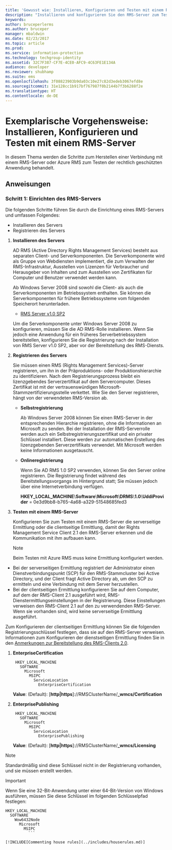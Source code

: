 ```yaml
---
title: 'Gewusst wie: Installieren, Konfigurieren und Testen mit einem RMS-Server | Azure RMS'
description: "Installieren und konfigurieren Sie den RMS-Server zum Testen der rechtlich geschützten Anwendung."
keywords: 
author: bruceperlerms
ms.author: bruceper
manager: mbaldwin
ms.date: 02/23/2017
ms.topic: article
ms.prod: 
ms.service: information-protection
ms.technology: techgroup-identity
ms.assetid: 32C7F387-CF7E-4CE0-AFC9-4C63FE1E134A
audience: developer
ms.reviewer: shubhamp
ms.suite: ems
ms.openlocfilehash: 3f08823903b9da03c10e27c82d3edeb3067efd8e
ms.sourcegitcommit: 31e128cc1b917bf767987f0b2144b7f3b6288f2e
ms.translationtype: HT
ms.contentlocale: de-DE
---
```

# <a name="how-to-install-configure-and-test-with-an-rms-server"></a>Exemplarische Vorgehensweise: Installieren, Konfigurieren und Testen mit einem RMS-Server

In diesem Thema werden die Schritte zum Herstellen einer Verbindung mit einem RMS-Server oder Azure RMS zum Testen der rechtlich geschützten Anwendung behandelt.
 
## <a name="instructions"></a>Anweisungen

### <a name="step-1-setup-your-rms-server"></a>Schritt 1: Einrichten des RMS-Servers

Die folgenden Schritte führen Sie durch die Einrichtung eines RMS-Servers und umfassen Folgendes:

-   Installieren des Servers
-   Registrieren des Servers

1.  **Installieren des Servers**

    AD RMS (Active Directory Rights Management Services) besteht aus separaten Client- und Serverkomponenten. Die Serverkomponente wird als Gruppe von Webdiensten implementiert, die zum Verwalten der RMS-Infrastruktur, Ausstellen von Lizenzen für Verbraucher und Herausgeber von Inhalten und zum Ausstellen von Zertifikaten für Computer und Benutzer verwendet werden kann.

    Ab Windows Server 2008 sind sowohl die Client- als auch die Serverkomponenten im Betriebssystem enthalten. Sie können die Serverkomponenten für frühere Betriebssysteme vom folgenden Speicherort herunterladen.

    -   [RMS Server v1.0 SP2](http://go.microsoft.com/fwlink/p/?linkid=73722)

    Um die Serverkomponente unter Windows Server 2008 zu konfigurieren, müssen Sie die AD RMS-Rolle installieren. Wenn Sie jedoch eine Anwendung für ein früheres Serverbetriebssystem bereitstellen, konfigurieren Sie die Registrierung nach der Installation von RMS Server v1.0 SP2, aber vor der Bereitstellung des RMS-Diensts.

2.  **Registrieren des Servers**

    Sie müssen einen RMS (Rights Management Services)-Server registrieren, um ihn in der Präproduktions- oder Produktionshierarchie zu identifizieren. Nach dem Registrierungsprozess bleibt ein lizenzgebendes Serverzertifikat auf dem Servercomputer. Dieses Zertifikat ist mit der vertrauenswürdigen Microsoft-Stammzertifizierungsstelle verkettet. Wie Sie den Server registrieren, hängt von der verwendeten RMS-Version ab.

    -   **Selbstregistrierung**

        Ab Windows Server 2008 können Sie einen RMS-Server in der entsprechenden Hierarchie registrieren, ohne die Informationen an Microsoft zu senden. Bei der Installation der RMS-Serverrolle werden auch ein Selbstregistrierungszertifikat und ein privater Schlüssel installiert. Diese werden zur automatischen Erstellung des lizenzgebenden Serverzertifikats verwendet. Mit Microsoft werden keine Informationen ausgetauscht.

    -   **Onlineregistrierung**

        Wenn Sie AD RMS 1.0 SP2 verwenden, können Sie den Server online registrieren. Die Registrierung findet während des Bereitstellungsvorgangs im Hintergrund statt; Sie müssen jedoch über eine Internetverbindung verfügen.

        **HKEY\_LOCAL\_MACHINE**\\**Software**\\**Microsoft**\\**DRMS**\\**1.0**\\**UddiProvider** = 0e3d9bb8-b765-4a68-a329-51548685fed3

3. **Testen mit einem RMS-Server**

    Konfigurieren Sie zum Testen mit einem RMS-Server die serverseitige Ermittlung oder die clientseitige Ermittlung, damit der Rights Management Service Client 2.1 den RMS-Server erkennen und die Kommunikation mit ihm aufbauen kann.

    > [!Note]
    > Beim Testen mit Azure RMS muss keine Ermittlung konfiguriert werden.

  - Bei der serverseitigen Ermittlung registriert der Administrator einen Dienstverbindungspunkt (SCP) für den RMS-Stammcluster bei Active Directory, und der Client fragt Active Directory ab, um den SCP zu ermitteln und eine Verbindung mit dem Server herzustellen.
  - Bei der clientseitigen Ermittlung konfigurieren Sie auf dem Computer, auf dem der RMS-Client 2.1 ausgeführt wird, RMS-Dienstermittlungseinstellungen in der Registrierung. Diese Einstellungen verweisen den RMS-Client 2.1 auf den zu verwendenden RMS-Server. Wenn sie vorhanden sind, wird keine serverseitige Ermittlung ausgeführt.

  Zum Konfigurieren der clientseitigen Ermittlung können Sie die folgenden Registrierungsschlüssel festlegen, dass sie auf den RMS-Server verweisen. Informationen zum Konfigurieren der dienstseitigen Ermittlung finden Sie in den [Anmerkungen zur Bereitstellung des RMS-Clients 2.0](https://technet.microsoft.com/library/jj159267(WS.10).aspx).

1. **EnterpriseCertification**

        HKEY_LOCAL_MACHINE
          SOFTWARE
            Microsoft
              MSIPC
                ServiceLocation
                  EnterpriseCertification

   **Value**: (Default): [**http|https**]://RMSClusterName/**_wmcs/Certification**

2. **EnterprisePublishing**

        HKEY_LOCAL_MACHINE
          SOFTWARE
            Microsoft
              MSIPC
                ServiceLocation
                  EnterprisePublishing
                  
   **Value**: (Default): [**http|https**]://RMSClusterName/**_wmcs/Licensing**

>[!NOTE] 
> Standardmäßig sind diese Schlüssel nicht in der Registrierung vorhanden, und sie müssen erstellt werden.

>[!IMPORTANT] 
> Wenn Sie eine 32-Bit-Anwendung unter einer 64-Bit-Version von Windows ausführen, müssen Sie diese Schlüssel im folgenden Schlüsselpfad festlegen:<p>
  ```    
  HKEY_LOCAL_MACHINE
    SOFTWARE
      Wow6432Node
        Microsoft
          MSIPC
            ```

[!INCLUDE[Commenting house rules](../includes/houserules.md)]